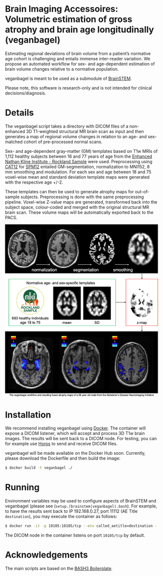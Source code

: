 # Brain Imaging Accessoires: Volumetric estimation of gross atrophy and brain age longitudinally (veganbagel)

Estimating regional deviations of brain volume from a patient’s normative age cohort is challenging and entails immense inter-reader variation. We propose an automated workflow for sex- and age-dependent estimation of brain volume changes relative to a normative population.

veganbagel is meant to be used as a submodule of [BrainSTEM](https://github.com/BrainImAccs/BrainSTEM).

Please note, this software is research-only and is not intended for clinical decisions/diagnosis.

# Details

The veganbagel script takes a directory with DICOM files of a non-enhanced 3D T1-weighted structural MR brain scan as input and then generates a map of regional volume changes in relation to an age- and sex-matched cohort of pre-processed normal scans.

Sex- and age-dependent gray-matter (GM) templates based on T1w MRIs of 1,112 healthy subjects between 16 and 77 years of age from the [Enhanced Nathan Kline Institute - Rockland Sample](http://fcon_1000.projects.nitrc.org/indi/enhanced/) were used. Preprocessing using [CAT12](http://www.neuro.uni-jena.de/cat/) for [SPM12](https://www.fil.ion.ucl.ac.uk/spm/software/spm12/) entailed GM-segmentation, normalization to MNI152, 8 mm smoothing and modulation. For each sex and age between 18 and 75 voxel-wise mean and standard deviation template maps were generated with the respective age +/-2.

These templates can then be used to generate atrophy maps for out-of-sample subjects. Preprocessing is done with the same preprocessing pipeline. Voxel-wise Z-value maps are generated, transformed back into the subject space, colour-coded and merged with the original structural MR brain scan. These volume maps will be automatically exported back to the PACS.

![The veganbagel workflow and resulting fused atrophy maps of a 68 year old male from the Alzheimer‘s Disease Neuroimaging Initiative](img/veganbagel_workflow.jpg "The veganbagel workflow and resulting fused atrophy maps of a 68 year old male from the Alzheimer‘s Disease Neuroimaging Initiative")

# Installation

We recommend installing veganbagel using [Docker](https://www.docker.com). The container will expose a DICOM listener, which will accept and process 3D T1w brain images. The results will be sent back to a DICOM node. For testing, you can for example use [Horos](https://horosproject.org) to send and receive DICOM files.

veganbagel will be made available on the Docker Hub soon. Currently, please download the Dockerfile and then build the image:

```bash
$ docker build -t veganbagel ./
```

# Running

Environment variables may be used to configure aspects of BrainSTEM and veganbagel (please see (`setup.(brainstem|veganbagel).bash`). For example, to have the results sent back to IP 192.168.0.27, port 11112 (AE Title `destination`), you may execute the container as follows:

```bash
$ docker run -it -p 10105:10105/tcp --env called_aetitle=destination --env peer=192.168.0.27 --env port=11112 veganbagel
```

The DICOM node in the container listens on port `10105/tcp` by default.

# Acknowledgements

The main scripts are based on the [BASH3 Boilerplate](http://bash3boilerplate.sh).
